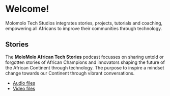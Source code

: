 # Welcome!
Molomolo Tech Studios integrates stories, projects, tutorials and coaching, empowering all Africans to improve their communities through technology.

## Stories
The **MoloMolo African Tech Stories** podcast focusses on sharing untold or forgotten stories of African Champions and innovators shaping the future of the African Continent through technology. The purpose to inspire a mindset change towards our Continent through vibrant conversations. 
- [Audio files](https://www.buzzsprout.com/2299147)
- [Video files](https://www.youtube.com/watch?v=RGDExjeXuwU&list=PL8LbkzxYajXzZBCDydKKqIjp-QHqPTMGg)
